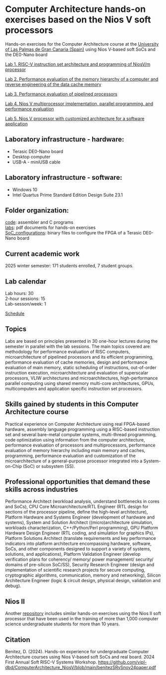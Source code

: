 # Computer Architecture hands-on exercises based on the Nios V soft processors
Hands-on exercises for the Computer Architecture course at the [University of Las Palmas de Gran Canaria (Spain)](https://internacional.ulpgc.es/en/) using Nios V-based soft SoCs and the DE0-Nano board

[Lab 1. RISC-V instruction set architecture and programming of NiosV/m processor](labs/lab1/lab1tutorial.pdf)

[Lab 2. Performance evaluation of the memory hierarchy of a computer and reverse engineering of the data cache memory](labs/lab2/lab2tutorial.pdf)

[Lab 3. Performance evaluation of pipelined processors](labs/lab3/lab3tutorial.pdf)

[Lab 4. Nios V multiprocessor implementation, parallel programming, and performance evaluation](labs/lab4/lab4tutorial.pdf)

[Lab 5. Nios V processor with customized architecture for a software application](labs/lab5/lab5tutorial.pdf)

## Laboratory infrastructure - hardware: <br />
- Terasic DE0-Nano board <br />
- Desktop computer <br />
- USB-A - miniUSB cable <br />

## Laboratory infrastructure - software: <br />
- Windows 10 <br />
- Intel Quartus Prime Standard Edition Design Suite 23.1 <br />

## Folder organization: <br />
[code](code): assembler and C programs <br />
[labs](labs): pdf documents for hands-on exercises <br />
[SoC_configurations](SoC_configurations): binary files to configure the FPGA of a Terasic DE0-Nano board <br />

## Current academic work

2025 winter semester: 171 students enrolled, 7 student groups.

## Lab calendar 

Lab hours: 30 <br />
2-hour sessions: 15 <br />
Lab-sesson/week: 1 <br />

[Schedule](LabCalendar.md)

## Topics

Labs are based on principles presented in 30 one-hour lectures during the semester in parallel with the lab sessions. The main topics covered are: methodology for performance evaluation of RISC computers, microarchitecture of pipelined processors and its efficient programming, performance evaluation of cache memories, design and performance evaluation of main memory, static scheduling of instructions, out-of-order instruction execution, microarchitecture and evaluation of superscalar processors, VLIW architectures and microarchitectures, high-performance parallel computing using shared memory multi-core architectures, GPUs, multicomputers and application specific instruction set processors.

## Skills gained by students in this Computer Architecture course

Practical experience on Computer Architecture using real FPGA-based hardware, assembly language programming using a RISC-based instruction set and several bare-metal computer systems, multi-thread programming, code optimization using information from the computer architecture, performance evaluation of processors and multiprocessors, performance evaluation of memory hierarchy including main memory and caches, programming, performance evaluation and customization of the microarchitecture of a general-purpose processor integrated into a System-on-Chip (SoC) or subsystem (SS).

## Professional opportunities that demand these skills across industries

Performance Architect (workload analysis, understand bottlenecks in cores and SoCs), CPU Core Microarchitecture/RTL Engineer (RTL design for sections of the processor pipeline, define the high-level architecture), Platform Hardware and Systems Engineer (development of hardware and systems), System and Solution Architect ((micro)architecture simulation, workloads characterization, C++/Python/Perl programming), GPU Platform Hardware Design Engineer (RTL coding, and simulation for graphics IPs), Platform Solutions Architect (translate requirements and key performance indicators into platform architecture encompassing hardware, software, SoCs, and other components designed to support a variety of systems, solutions, and applications), Platform Validation Engineer (develop verification plans for coherency/ memory/ power management/ security/ domains of pre-silicon SoC/SS), Security Research Engineer (design and implementation of scientific research projects for secure computing, cryptographic algorithms, communication, memory and networking), Silicon Architecture Engineer (logic & circuit design, physical design, validation and debug).

## Nios II

Another [repository](https://github.com/vipl-dbd/ComputerArchitecture_NiosII) includes similar hands-on exercises using the Nios II soft processor that have been used in the training of more than 1,000 computer science undergraduate students for more than 10 years.

## Citation
Benitez, D. (2024). 
Hands-on experience for undergraduate Computer Architecture courses using Nios V-based soft SoCs and real board. 
2024 First Annual Soft RISC-V Systems Workshop.
https://github.com/vipl-dbd/ComputerArchitecture_NiosV/blob/main/benitezSRvSnov24paper.pdf

